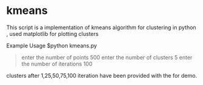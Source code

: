 kmeans
======

This script is a implementation of kmeans algorithm for clustering  in python , used matplotlib for plotting clusters

Example
Usage 
$python kmeans.py

>enter the number of points
500
>enter the number of clusters
5
>enter the number of iterations
100
 
clusters after 1,25,50,75,100 iteration have been  provided with the for demo.
